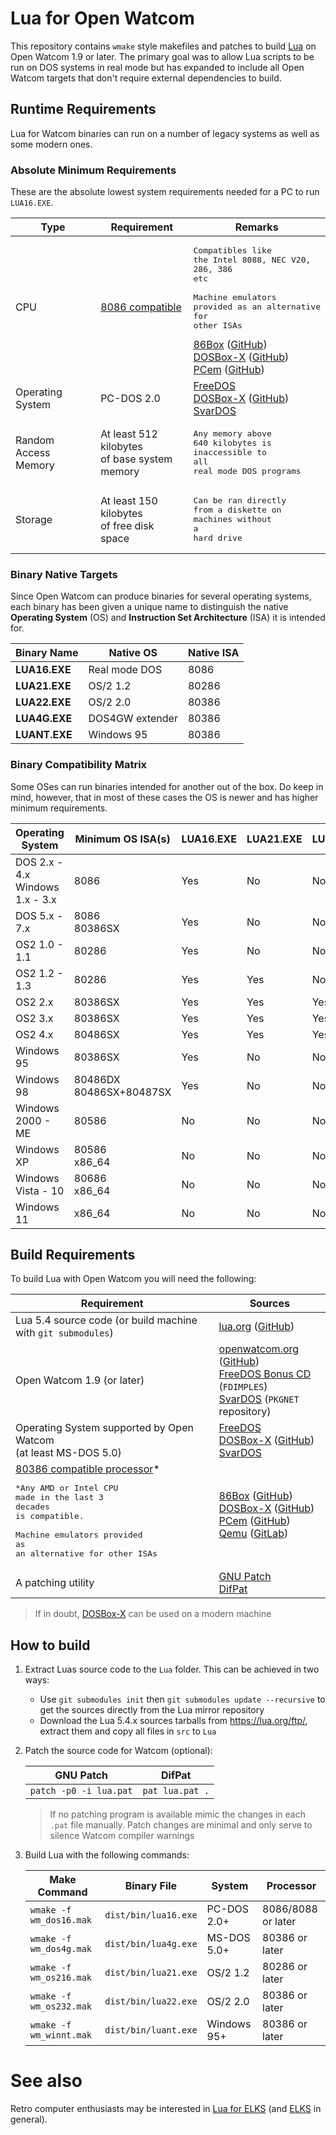 # Lua for Open Watcom

This repository contains `wmake` style makefiles and patches to build [Lua](https://lua.org) on Open Watcom 1.9 or later. 
The primary goal was to allow Lua scripts to be run on DOS systems in real mode but has expanded
to include all Open Watcom targets that don't require external dependencies to build.

## Runtime Requirements

Lua for Watcom binaries can run on a number of legacy systems as well as some modern ones.

### Absolute Minimum Requirements

These are the absolute lowest system requirements needed for a PC to run `LUA16.EXE`. 

| Type                 | Requirement                                                 | Remarks                                                                                                                                                                                                                                                                                                                                                                                                                       |
|----------------------|-------------------------------------------------------------|-------------------------------------------------------------------------------------------------------------------------------------------------------------------------------------------------------------------------------------------------------------------------------------------------------------------------------------------------------------------------------------------------------------------------------|
| CPU                  | [8086 compatible](https://en.wikipedia.org/wiki/Intel_8086) | <pre>Compatibles like<br/>the Intel 8088, NEC V20,<br/>286, 386 etc<br/><br/>Machine emulators<br/>provided as an alternative<br/>for other ISAs</pre>[86Box](https://86box.net/) ([GitHub](https://github.com/86Box/86Box))<br/>[DOSBox-X](https://dosbox-x.com/) ([GitHub](https://github.com/joncampbell123/dosbox-x))<br/>[PCem](https://www.pcem-emulator.co.uk/) ([GitHub](https://github.com/sarah-walker-pcem/pcem/)) |
| Operating System     | PC-DOS 2.0                                                  | [FreeDOS](https://www.freedos.org/download/)<br/>[DOSBox-X](https://dosbox-x.com/) ([GitHub](https://github.com/joncampbell123/dosbox-x))<br/>[SvarDOS](http://svardos.org/)                                                                                                                                                                                                                                                  |
| Random Access Memory | At least 512 kilobytes<br/>of base system memory            | <pre>Any memory above<br/>640 kilobytes is<br/>inaccessible to all<br/>real mode DOS programs                                                                                                                                                                                                                                                                                                                                 |
| Storage              | At least 150 kilobytes<br/>of free disk space               | <pre>Can be ran directly<br/>from a diskette on<br/>machines without a<br/>hard drive                                                                                                                                                                                                                                                                                                                                         |

### Binary Native Targets

Since Open Watcom can produce binaries for several operating systems, 
each binary has been given a unique name to distinguish the native **Operating System** (OS) 
and **Instruction Set Architecture** (ISA) it is intended for.  

| Binary Name   | Native OS       | Native ISA |
|---------------|-----------------|------------|
| **LUA16.EXE** | Real mode DOS   | 8086       |
| **LUA21.EXE** | OS/2 1.2        | 80286      |
| **LUA22.EXE** | OS/2 2.0        | 80386      |
| **LUA4G.EXE** | DOS4GW extender | 80386      |
| **LUANT.EXE** | Windows 95      | 80386      |

### Binary Compatibility Matrix

Some OSes can run binaries intended for another out of the box. 
Do keep in mind, however, that in most of these cases 
the OS is newer and has higher minimum requirements.

| Operating System                    | Minimum OS ISA(s)           | LUA16.EXE | LUA21.EXE | LUA22.EXE | LUA4G.EXE  | LUANT.EXE |
|-------------------------------------|-----------------------------|-----------|-----------|-----------|------------|-----------|
| DOS 2.x - 4.x<br/>Windows 1.x - 3.x | 8086                        | Yes       | No        | No        | No         | No        |
| DOS 5.x - 7.x                       | 8086<br/>80386SX            | Yes       | No        | No        | No<br/>Yes | No        |
| OS2 1.0 - 1.1                       | 80286                       | Yes       | No        | No        | No         | No        |
| OS2 1.2 - 1.3                       | 80286                       | Yes       | Yes       | No        | No         | No        |
| OS2 2.x                             | 80386SX                     | Yes       | Yes       | Yes       | No         | No        |
| OS2 3.x                             | 80386SX                     | Yes       | Yes       | Yes       | Yes        | No        |
| OS2 4.x                             | 80486SX                     | Yes       | Yes       | Yes       | Yes        | No        |
| Windows 95                          | 80386SX                     | Yes       | No        | No        | Yes        | Yes       |
| Windows 98                          | 80486DX<br/>80486SX+80487SX | Yes       | No        | No        | Yes        | Yes       |
| Windows 2000 - ME                   | 80586                       | No        | No        | No        | No         | Yes       |
| Windows XP                          | 80586<br/>x86_64            | No        | No        | No        | No         | Yes       |
| Windows Vista - 10                  | 80686<br/>x86_64            | No        | No        | No        | No         | Yes       |
| Windows 11                          | x86_64                      | No        | No        | No        | No         | Yes       |

## Build Requirements
To build Lua with Open Watcom you will need the following:

| Requirement                                                                                                                                                                                                                            | Sources                                                                                                                                                                                                                                                                                                                                                    |
|----------------------------------------------------------------------------------------------------------------------------------------------------------------------------------------------------------------------------------------|------------------------------------------------------------------------------------------------------------------------------------------------------------------------------------------------------------------------------------------------------------------------------------------------------------------------------------------------------------|
| Lua 5.4 source code (or build machine with `git submodules`)                                                                                                                                                                           | [lua.org](https://lua.org/ftp/) ([GitHub](https://github.com/lua/lua/tree/v5.4.6))                                                                                                                                                                                                                                                                         |
| Open Watcom 1.9 (or later)                                                                                                                                                                                                             | [openwatcom.org](https://www.openwatcom.org/) ([GitHub](https://github.com/open-watcom))<br/>[FreeDOS Bonus CD](https://www.freedos.org/download/) (`FDIMPLES`)<br/>[SvarDOS](http://svardos.org/?p=repo) (`PKGNET` repository)                                                                                                                            |
| Operating System supported by Open Watcom<br/>(at least MS-DOS 5.0)                                                                                                                                                                    | [FreeDOS](https://www.freedos.org/download/)<br/>[DOSBox-X](https://dosbox-x.com/) ([GitHub](https://github.com/joncampbell123/dosbox-x))<br/>[SvarDOS](http://svardos.org/)                                                                                                                                                                               |
| [80386 compatible processor](https://en.wikipedia.org/wiki/I386)* <br/> <pre>*Any AMD or Intel CPU <br/>made in the last 3 decades<br/>is compatible.<br/><br/>Machine emulators provided <br/>as an alternative for other ISAs </pre> | [86Box](https://86box.net/) ([GitHub](https://github.com/86Box/86Box))<br/>[DOSBox-X](https://dosbox-x.com/) ([GitHub](https://github.com/joncampbell123/dosbox-x))<br/>[PCem](https://www.pcem-emulator.co.uk/) ([GitHub](https://github.com/sarah-walker-pcem/pcem/))<br/>[Qemu](https://www.qemu.org/) ([GitLab](https://gitlab.com/qemu-project/qemu)) |
| A patching utility                                                                                                                                                                                                                     | [GNU Patch](https://savannah.gnu.org/projects/patch/)<br>[DifPat](https://github.com/deverac/difpat)                                                                                                                                                                                                                                                       |

> If in doubt, [DOSBox-X](https://dosbox-x.com/) can be used on a modern machine

## How to build
1) Extract Luas source code to the `Lua` folder. This can be achieved in two ways:
   * Use `git submodules init` then `git submodules update --recursive` to get the sources directly from the Lua mirror repository
   * Download the Lua 5.4.x sources tarballs from https://lua.org/ftp/, extract them and copy all files in `src` to `Lua`
2) Patch the source code for Watcom (optional):

   | GNU Patch              | DifPat          |
   |------------------------|-----------------|
   | `patch -p0 -i lua.pat` | `pat lua.pat .` |
   > If no patching program is available mimic the changes in each `.pat` file manually. 
   > Patch changes are minimal and only serve to silence Watcom compiler warnings

3) Build Lua with the following commands:

   | Make Command            | Binary File          | System      | Processor          |
   |-------------------------|----------------------|-------------|--------------------|
   | `wmake -f wm_dos16.mak` | `dist/bin/lua16.exe` | PC-DOS 2.0+ | 8086/8088 or later |
   | `wmake -f wm_dos4g.mak` | `dist/bin/lua4g.exe` | MS-DOS 5.0+ | 80386 or later     |
   | `wmake -f wm_os216.mak` | `dist/bin/lua21.exe` | OS/2 1.2    | 80286 or later     |
   | `wmake -f wm_os232.mak` | `dist/bin/lua22.exe` | OS/2 2.0    | 80386 or later     |
   | `wmake -f wm_winnt.mak` | `dist/bin/luant.exe` | Windows 95+ | 80386 or later     |


# See also

Retro computer enthusiasts may be interested in [Lua for ELKS](https://github.com/rafael2k/lua)
(and [ELKS](https://github.com/ghaerr/elks) in general).